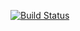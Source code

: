 [![Build Status](https://github.com/jasondavis303/s3u/workflows/build/badge.svg)](https://github.com/jasondavis303/s3u/)
